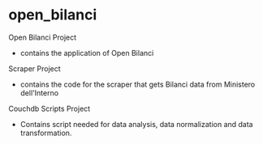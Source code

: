 open_bilanci
============

Open Bilanci Project

* contains the application of Open Bilanci

Scraper Project

* contains the code for the scraper that gets Bilanci data from Ministero dell'Interno

Couchdb Scripts Project

* Contains script needed for data analysis, data normalization and data transformation.

